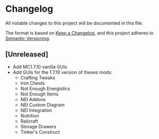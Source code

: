 # Changelog

All notable changes to this project will be documented in this file.

The format is based on [Keep a Changelog](//keepachangelog.com/en/1.0.0/),
and this project adheres to [Semantic Versioning](//semver.org/spec/v2.0.0.html).

## [Unreleased]

- Add MC1.7.10 vanilla GUIs
- Add GUIs for the 1.7.10 version of theses mods:
  - Crafting Tweaks
  - Iron Chests
  - Not Enough Energistics
  - Not Enough Items
  - NEI Addons
  - NEI Custom Diagram
  - NEI Integration
  - Nutrition
  - Railcraft
  - Storage Drawers
  - Tinker's Construct
